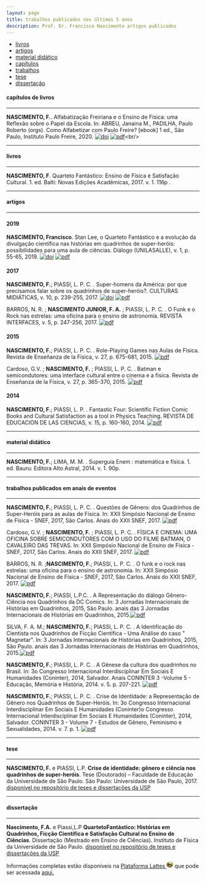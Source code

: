 ```yaml
---
layout: page
title: trabalhos publicados nos últimos 5 anos
description: Prof. Dr. Francisco Nascimento artigos publicados
---
```


<div class="navbar">
    <div class="navbar-inner">
        <ul class="nav">
            <li><a href="#book">livros</a></li>
            <li><a href="#articles">artigos</a></li>
            <li><a href="#letters">material didático</a></li>
            <li><a href="#chapters">capítulos</a></li>
            <li><a href="#anais">trabalhos</a></li>
            <li><a href="#techreports">tese</a></li>
            <li><a href="#thesis">dissertação</a></li>
        </ul>
    </div>
</div>


#### <a name="chapters"></a>capítulos de livros
---

**NASCIMENTO, F.**. Alfabatização Freiriana e o Ensino de Física: uma Reflexão sobre o Papel da Escola. In: ABREU, Janaina M., PADILHA, Paulo Roberto (orgs). Como Alfabetizar com Paulo Freire? [ebook] 1 ed., São Paulo, Instituto Paulo Freire, 2020. [![doi](icons16/doi-icon.png)](https://dx.doi.org/10.18316/518977) [![pdf](icons16/pdf-icon.png)]("https://itxesco.github.io/assets/articles/E-book_Como_Alfabetizar_com_Paulo_Freire_2020.pdf")<br/>


---
#### <a name="book"></a>livros
---


**NASCIMENTO, F**. Quarteto Fantástico: Ensino de Física e Satisfação Cultural. 1. ed. Balti: Novas Edições Acadêmicas, 2017. v. 1. 116p .

---
#### <a name="articles"></a>artigos
---

#### 2019

**NASCIMENTO, Francisco**. Stan Lee, o Quarteto Fantástico e a evolução da divulgação científica nas histórias em quadrinhos de super-heróis: possibilidades para uma aula de ciências. Diálogo (UNILASALLE), v. 1, p. 55-65, 2019. [![doi](icons16/doi-icon.png)](http://dx.doi.org/10.18316/dialogo.v0i42.5872)
[![pdf](icons16/pdf-icon.png)]("https://itxesco.github.io/assets/articles/5872-19839-2-PB_1.pdf")

#### 2017

**NASCIMENTO, F.**; PIASSI, L. P. C. . Super-homens da América: por que precisamos falar sobre os quadrinhos de super-heróis?. CULTURAS MIDIÁTICAS, v. 10, p. 239-255, 2017. [![doi](icons16/doi-icon.png)](http://dx.doi.org/10.22478/ufpb.1983-5930.2017v10n2.37669)
[![pdf](icons16/pdf-icon.png)]("https://itxesco.github.io/assets/articles/37669-Textodoartigo-88393-1-10-20171226.pdf")


BARROS, N. R. ; **NASCIMENTO JUNIOR, F. A.** ; PIASSI, L. P. C. . O Funk e o Rock nas estrelas: uma oficina para o ensino de astronomia. REVISTA INTERFACES, v. 5, p. 247-256, 2017. [![pdf](icons16/pdf-icon.png)]("https://itxesco.github.io/assets/articles/20170705174923.pdf")

#### 2015

**NASCIMENTO, F.**; PIASSI, L. P. C. . Role-Playing Games nas Aulas de Física. Revista de Enseñanza de la Física, v. 27, p. 675-681, 2015. [![pdf](icons16/pdf-icon.png)]("https://itxesco.github.io/assets/articles/Role-Playing_Games_nas_Aulas_de_Fsica.pdf")

Cardoso, G.V. ; **NASCIMENTO, F.** ; PIASSI, L. P. C. . Batman e semicondutores: uma interface cultural entre o cinema e a física. Revista de Enseñanza de la Física, v. 27, p. 365-370, 2015.  [![pdf](icons16/pdf-icon.png)]("https://itxesco.github.io/assets/articles/Batman_e_semicondutores_uma_interface_cultural_entre_o_cinema_e_a_fsica.pdf")

#### 2014

**NASCIMENTO, F.**; PIASSI, L. P. . Fantastic Four: Scientific Fiction Comic Books and Cultural Satisfaction as a tool in Physics Teaching. REVISTA DE EDUCACION DE LAS CIENCIAS, v. 15, p. 160-160, 2014. [![pdf](icons16/pdf-icon.png)]("https://itxesco.github.io/assets/articles/NASCIMENTOF.A.2014FantasticFour-ScientificFictionComicBooksandCulturalSatisfactionasatoolinPhysicsTeaching.pdf")

---

#### <a name="letters"></a>material didático
---

**NASCIMENTO, F.**; LIMA, M. M. . Superguia Enem : matemática e física. 1. ed. Bauru: Editora Alto Astral, 2014. v. 1. 90p.

---

#### <a name="anais"></a>trabalhos publicados em anais de eventos
---

**NASCIMENTO, F.**; PIASSI, L. P. C. . Questões de Gênero: dos Quadrinhos de Super-Heróis para as aulas de Física. In: XXII Simpósio Nacional de Ensino de Física - SNEF, 2017, São Carlos. Anais do XXII SNEF, 2017. [![pdf](icons16/pdf-icon.png)]("https://itxesco.github.io/assets/anais/QuestesdeGnero-dosquadrinhosdesuper-herisparaasaulasdefsica")

Cardoso, G.V. ; **NASCIMENTO, F.** ; PIASSI, L. P. C. . FÍSICA E CINEMA: UMA OFICINA SOBRE
SEMICONDUTORES COM O USO DO FILME BATMAN, O CAVALEIRO DAS TREVAS. In: XXII Simpósio Nacional de Ensino de Física - SNEF, 2017, São Carlos. Anais do XXII SNEF, 2017. [![pdf](icons16/pdf-icon.png)]("https://itxesco.github.io/assets/anais/oficinabatman.pdf")

BARROS, N. R. ;**NASCIMENTO, F.**; PIASSI, L. P. C. . O funk e o rock nas estrelas: uma oficina para o ensino de astronomia. In: XXII Simpósio Nacional de Ensino de Física - SNEF, 2017, São Carlos. Anais do XXII SNEF, 2017.  [![pdf](icons16/pdf-icon.png)]("https://itxesco.github.io/assets/anais/funkerock.pdf")

**NASCIMENTO, F.**; PIASSI, L.P.C. . A Representação do diálogo Gênero-Ciência nos Quadrinhos da DC Comics. In: 3 Jornadas Internacionais de Histórias em Quadrinhos, 2015, São Paulo. anais das 3 Jornadas Internacionais de Histórias em Quadrinhos, 2015.[![pdf](icons16/pdf-icon.png)]("https://itxesco.github.io/assets/anais/A_REPRESENTACAO_DO_DIALOGO_GENERO_CIENCI.pdf")

SILVA, F. A. M.; **NASCIMENTO, F.**; PIASSI, L. P. C. . A Identificação do Cientista nos Quadrinhos de Ficção Científica - Uma Análise do caso " Magnetar". In: 3 Jornadas Internacionais de Histórias em Quadrinhos, 2015, São Paulo. anais das 3 Jornadas Internacionais de Histórias em Quadrinhos, 2015.[![pdf](icons16/pdf-icon.png)]("https://itxesco.github.io/assets/anais/artigo_080620151103012.pdf")


**NASCIMENTO, F.**; PIASSI, L. P. C. . A Gênese da cultura dos quadrinhos no Brasil. In: 3o Congresso Internacional Interdisciplinar Em Sociais E Humanidades (Coninter), 2014, Salvador. Anais CONINTER 3 -Volume 5 - Educação, Memória e História, 2014. v. 5. p. 207-221. [![pdf](icons16/pdf-icon.png)]("https://itxesco.github.io/assets/anais/NASCIMENTOJRF.A.2014AGnesedaCulturadosQuadrinhosnoBrasil.pdf")

**NASCIMENTO, F.**; PIASSI, L. P. C. . Crise de Identidade: a Representação de Gênero nos Quadrinhos de Super-Heróis. In: 3o Congresso Internacional Interdisciplinar Em Sociais E Humanidades (Coninter)o Congresso Internacional Interdisciplinar Em Sociais E Humanidades (Coninter), 2014, Salvador. CONINTER 3 - Volume 7 - Estudos de Gênero, Feminismo e Sexualidades, 2014. v. 7. p. 1. [![pdf](icons16/pdf-icon.png)]("https://itxesco.github.io/assets/anais/NASCIMENTOJRF.A.2014CRISEDEIDENTIDADE.pdf")


---

#### <a name="techreports"></a>tese
---

**NASCIMENTO, F.** e PIASSI, L.P. **Crise de identidade: gênero e ciência nos quadrinhos de super-heróis**. Tese (Doutorado) – Faculdade de Educação da Universidade
de São Paulo. São Paulo: Universidade de São Paulo, 2017.
[disponível no repositório de teses e dissertações da USP](https://teses.usp.br/teses/disponiveis/48/48134/tde-07082017-155126/pt-br.php)

---

#### <a name="thesis"></a>dissertação
---

**Nascimento, F.A.** e Piassi,L.P **QuartetoFantástico: Histórias em Quadrinhos, Ficção Científica e Satisfação Cultural no Ensino de Ciências**. Dissertação (Mestrado em Ensino de Ciências). Instituto de Física da Universidade de São Paulo.
[disponível no repositório de teses e dissertações da USP](https://teses.usp.br/teses/disponiveis/81/81131/tde-23042013-113427/pt-br.php)




Informações completas estão disponíveis na  [Plataforma Lattes ![Curriculo Lattes](icons16/lattes-icon.png)](http://lattes.cnpq.br/1942359141745184) que pode ser acessada [aqui.](http://lattes.cnpq.br/1942359141745184)<br/>
